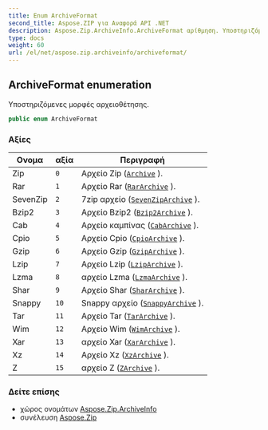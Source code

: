 ```yaml
---
title: Enum ArchiveFormat
second_title: Aspose.ZIP για Αναφορά API .NET
description: Aspose.Zip.ArchiveInfo.ArchiveFormat αρίθμηση. Υποστηριζόμενες μορφές αρχειοθέτησης.
type: docs
weight: 60
url: /el/net/aspose.zip.archiveinfo/archiveformat/
---
```

## ArchiveFormat enumeration

Υποστηριζόμενες μορφές αρχειοθέτησης.

```csharp
public enum ArchiveFormat
```

### Αξίες

| Ονομα | αξία | Περιγραφή |
| --- | --- | --- |
| Zip | `0` | Αρχείο Zip ([`Archive`](../../aspose.zip/archive/) ). |
| Rar | `1` | Αρχείο Rar ([`RarArchive`](../../aspose.zip.rar/rararchive/) ). |
| SevenZip | `2` | 7zip αρχείο ([`SevenZipArchive`](../../aspose.zip.sevenzip/sevenziparchive/) ). |
| Bzip2 | `3` | Αρχείο Bzip2 ([`Bzip2Archive`](../../aspose.zip.bzip2/bzip2archive/) ). |
| Cab | `4` | Αρχείο καμπίνας ([`CabArchive`](../../aspose.zip.cab/cabarchive/) ). |
| Cpio | `5` | Αρχείο Cpio ([`CpioArchive`](../../aspose.zip.cpio/cpioarchive/) ). |
| Gzip | `6` | Αρχείο Gzip ([`GzipArchive`](../../aspose.zip.gzip/gziparchive/) ). |
| Lzip | `7` | Αρχείο Lzip ([`LzipArchive`](../../aspose.zip.lzip/lziparchive/) ). |
| Lzma | `8` | αρχείο Lzma ([`LzmaArchive`](../../aspose.zip.lzma/lzmaarchive/) ). |
| Shar | `9` | Αρχείο Shar ([`SharArchive`](../../aspose.zip.shar/shararchive/) ). |
| Snappy | `10` | Snappy αρχείο ([`SnappyArchive`](../../aspose.zip.snappy/snappyarchive/) ). |
| Tar | `11` | Αρχείο Tar ([`TarArchive`](../../aspose.zip.tar/tararchive/) ). |
| Wim | `12` | Αρχείο Wim ([`WimArchive`](../../aspose.zip.wim/wimarchive/) ). |
| Xar | `13` | αρχείο Xar ([`XarArchive`](../../aspose.zip.xar/xararchive/) ). |
| Xz | `14` | Αρχείο Xz ([`XzArchive`](../../aspose.zip.xz/xzarchive/) ). |
| Z | `15` | αρχείο Z ([`ZArchive`](../../aspose.zip.z/zarchive/) ). |

### Δείτε επίσης

* χώρος ονομάτων [Aspose.Zip.ArchiveInfo](../../aspose.zip.archiveinfo/)
* συνέλευση [Aspose.Zip](../../)


